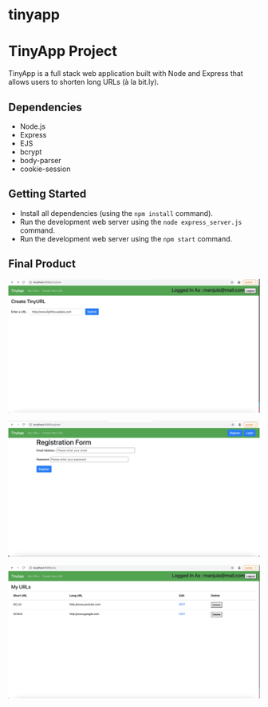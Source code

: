 # tinyapp

# TinyApp Project

TinyApp is a full stack web application built with Node and Express that allows users to shorten long URLs (à la bit.ly).


## Dependencies

- Node.js
- Express
- EJS
- bcrypt
- body-parser
- cookie-session

## Getting Started

- Install all dependencies (using the `npm install` command).
- Run the development web server using the `node express_server.js` command.
- Run the development web server using the `npm start` command.


## Final Product

!["Screenshot of Login as a user and create URL page"](https://github.com/manjuladrani/tinyapp/blob/main/docs/login%20as%20a%20user%20and%20create%20URL.png)

!["Screenshot of register page"](https://github.com/manjuladrani/tinyapp/blob/main/docs/registration.png)

!["Screenshot of Urls page"](https://github.com/manjuladrani/tinyapp/blob/main/docs/urls.png)
